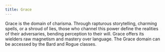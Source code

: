 ```yaml
---
title: Grace
---
```


Grace is the domain of charisma. Through rapturous storytelling, charming spells, or a shroud of lies, those who channel this power define the realities of their adversaries, bending perception to their will. Grace offers its wielders raw magnetism and mastery over language. The Grace domain can be accessed by the Bard and Rogue classes.
